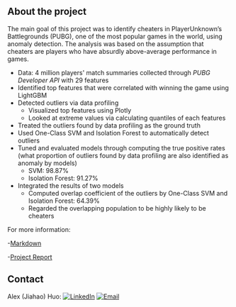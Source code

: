 ## About the project
The main goal of this project was to identify cheaters in PlayerUnknown’s Battlegrounds (PUBG), one of the most popular games in the world, using anomaly detection. The analysis was based on the assumption that cheaters are players who have absurdly above-average performance in games.

* Data: 4 million players' match summaries collected through *PUBG Developer API* with 29 features
* Identified top features that were correlated with winning the game using LightGBM
* Detected outliers via data profiling
  * Visualized top features using Plotly
  * Looked at extreme values via calculating quantiles of each features
* Treated the outliers found by data profiling as the ground truth
* Used One-Class SVM and Isolation Forest to automatically detect outliers
* Tuned and evaluated models through computing the true positive rates (what proportion of outliers found by data profiling are also identified as anomaly by models)
  * SVM: 98.87%
  * Isolation Forest: 91.27%
* Integrated the results of two models
  * Computed overlap coefficient of the outliers by One-Class SVM and Isolation Forest: 64.39%
  * Regarded the overlapping population to be highly likely to be cheaters

For more information: 
<p>-<a href="Presentation_Markdown.html" target="_blank">Markdown</a>
<p>-<a href="Project_Report.pdf" target="_blank">Project Report</a>

<!-- CONTACT -->
## Contact
Alex (Jiahao) Huo: 
[![LinkedIn][linkedin-shield]][linkedin-url]
[![Email][email-shield]][email-url]


<!-- MARKDOWN LINKS & IMAGES -->
[linkedin-shield]: https://img.shields.io/badge/-LinkedIn-black.svg?style=flat-square&logo=linkedin&colorB=555
[linkedin-url]: https://www.linkedin.com/in/jiahaohuo/
[email-shield]: https://img.shields.io/badge/-Gmail-black.svg?style=flat-square&logo=gmail&colorB=555
[email-url]: mailto:jiahao.h@columbia.edu
